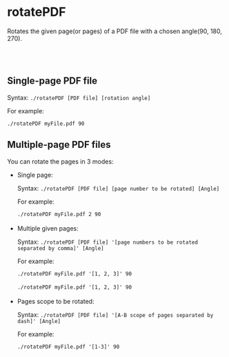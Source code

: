 <h1>rotatePDF</h1>

<p>Rotates the given page(or pages) of a PDF file with a chosen angle(90, 180, 270).</p> <br><br>

<h2>Single-page PDF file</h2> 
<p>Syntax: <code>./rotatePDF [PDF file] [rotation angle]</code>
<p>For example: </p>
<code>./rotatePDF myFile.pdf 90</code>

<h2>Multiple-page PDF files</h2>

<p>You can rotate the pages in 3 modes:</p>
<ul>
  <li>Single page:</li>
  <p>Syntax: <code>./rotatePDF [PDF file] [page number to be rotated] [Angle]</code></p>
  <p>For example: </p>
  <code>./rotatePDF myFile.pdf 2 90</code></li><br><br>
  <li>Multiple given pages:
  <p>Syntax: <code>./rotatePDF [PDF file] '[page numbers to be rotated separated by comma]' [Angle]</code></p>
  <p>For example: </p>
  <code>./rotatePDF myFile.pdf '[1, 2, 3]' 90</code></li><br>
  <code>./rotatePDF myFile.pdf '[1, 2, 3]' 90</code></li><br><br>
  <li>Pages scope to be rotated:
  <p>Syntax: <code>./rotatePDF [PDF file] '[A-B scope of pages separated by dash]' [Angle]</code></p>
  <p>For example: </p>
  <code>./rotatePDF myFile.pdf '[1-3]' 90</code></li>
</ul>
